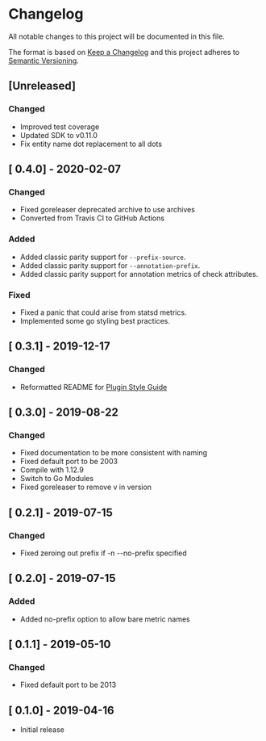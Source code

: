 # Changelog
All notable changes to this project will be documented in this file.

The format is based on [Keep a Changelog](http://keepachangelog.com/en/1.0.0/)
and this project adheres to [Semantic Versioning](http://semver.org/spec/v2.0.0.html).

## [Unreleased]

### Changed
- Improved test coverage
- Updated SDK to v0.11.0
- Fix entity name dot replacement to all dots

## [ 0.4.0] - 2020-02-07

### Changed
- Fixed goreleaser deprecated archive to use archives
- Converted from Travis CI to GitHub Actions

### Added
- Added classic parity support for `--prefix-source`.
- Added classic parity support for `--annotation-prefix`.
- Added classic parity support for annotation metrics of check attributes.

### Fixed
- Fixed a panic that could arise from statsd metrics.
- Implemented some go styling best practices.

## [ 0.3.1] - 2019-12-17

### Changed
- Reformatted README for [Plugin Style Guide](https://github.com/sensu-plugins/community/blob/master/PLUGIN_STYLEGUIDE.md)

## [ 0.3.0] - 2019-08-22

### Changed
- Fixed documentation to be more consistent with naming
- Fixed default port to be 2003
- Compile with 1.12.9
- Switch to Go Modules
- Fixed goreleaser to remove v in version

## [ 0.2.1] - 2019-07-15

### Changed
- Fixed zeroing out prefix if -n --no-prefix specified

## [ 0.2.0] - 2019-07-15

### Added
- Added no-prefix option to allow bare metric names

## [ 0.1.1] - 2019-05-10

### Changed
- Fixed default port to be 2013

## [ 0.1.0] - 2019-04-16
- Initial release

